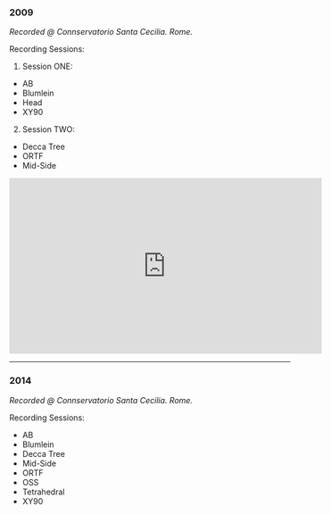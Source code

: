 ### 2009

_Recorded @ Connservatorio Santa Cecilia. Rome._

Recording Sessions:
1. Session ONE:
  - AB
  - Blumlein
  - Head
  - XY90
2. Session TWO:
  - Decca Tree
  - ORTF
  - Mid-Side

<iframe width="560" height="315" src="https://www.youtube.com/embed/k8-sse-1QCg" frameborder="0" allow="accelerometer; autoplay; encrypted-media; gyroscope; picture-in-picture" allowfullscreen></iframe>

----

### 2014

_Recorded @ Connservatorio Santa Cecilia. Rome._

Recording Sessions:

- AB
- Blumlein
- Decca Tree
- Mid-Side
- ORTF
- OSS
- Tetrahedral
- XY90
